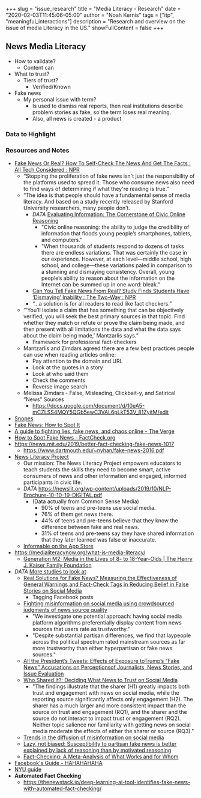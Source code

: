 +++
slug = "issue_research"
title = "Media Literacy - Research"
date = "2020-02-03T11:45:06-05:00"
author = "Noah Kernis"
tags = ["itp", "meaningful_interactions"]
description = "Research and overview on the issue of media Literacy in the US."
showFullContent = false
+++

## News Media Literacy

- How to validate?  
	- Content can 
- What to trust?
	- Tiers of trust?
		- Verified/Known
- Fake news
	- My personal issue with term?
		- Is used to dismiss real reports, then real institutions describe problem stories as fake, so the term loses real meaning.
		- Also, all news is created - a product

### Data to Highlight

### Resources and Notes

- [Fake News Or Real? How To Self-Check The News And Get The Facts : All Tech Considered : NPR](https://www.npr.org/sections/alltechconsidered/2016/12/05/503581220/fake-or-real-how-to-self-check-the-news-and-get-the-facts)
	- “Stopping the proliferation of fake news isn't just the responsibility of the platforms used to spread it. Those who consume news also need to find ways of determining if what they're reading is true.”
	- “The idea is that people should have a fundamental sense of media literacy. And  based on a study recently released by Stanford University researchers, many people don’t.
		- *DATA* [Evaluating Information: The Cornerstone of Civic Online Reasoning](https://purl.stanford.edu/fv751yt5934)
			- "Civic online reasoning: the ability to judge the credibility of information that floods young people’s smartphones, tablets, and computers."
			- "When thousands of students respond to dozens of tasks there are endless variations. That was certainly the case in our experience. However, at each level—middle school, high school, and college—these variations paled in comparison to a stunning and dismaying consistency. Overall, young people’s ability to reason about the information on the Internet can be summed up in one word: bleak."
		- [Can You Tell Fake News From Real? Study Finds Students Have ‘Dismaying’ Inability : The Two-Way : NPR](https://www.npr.org/sections/thetwo-way/2016/11/23/503129818/study-finds-students-have-dismaying-inability-to-tell-fake-news-from-real)
		- “…a solution is for all readers to read like fact checkers.”	
	- “‘You’ll isolate a claim that has something that can be objectively verified, you will seek the best primary sources in that topic. Find whether they match or refute or prove the claim being made, and then present with all limitations the data and what the data says about the claim being made,’ Mantzarlis says.”
		- Framework for professional fact-checkers
	- Mantzarlis and Zimdars agreed there are a few best practices people can use when reading articles online:
		- Pay attention to the domain and URL
		- Look at the quotes in a story
		- Look at who said them
		- Check the comments
		- Reverse image search
	- Melissa Zimdars - False, Misleading, Clickbait-y, and Satirical “News” Sources
		- https://docs.google.com/document/d/10eA5-mCZLSS4MQY5QGb5ewC3VAL6pLkT53V_81ZyitM/edit
- [Snopes](https://www.snopes.com/about-snopes/)
- [Fake News: How to Spot It](https://www.prattlibrary.org/research/tools/index.aspx?cat=90&id=4735)
- [A guide to fighting lies, fake news, and chaos online - The Verge](https://www.theverge.com/2019/12/3/20980741/fake-news-facebook-twitter-misinformation-lies-fact-check-how-to-internet-guide)
- [How to Spot Fake News - FactCheck.org](https://www.factcheck.org/2016/11/how-to-spot-fake-news/)
- https://news.mit.edu/2019/better-fact-checking-fake-news-1017
	- https://www.dartmouth.edu/~nyhan/fake-news-2016.pdf
- [News Literacy Project](https://newslit.org/)
	- Our mission: The News Literacy Project empowers educators to teach students the skills they need to become smart, active consumers of news and other information and engaged, informed participants in civic life.
	- *DATA* https://newslit.org/wp-content/uploads/2019/10/NLP-Brochure-10-10-19-DIGITAL.pdf
		- (Data actually from Common Sense Media)
			- 90% of teens and pre-teens use social media.
			- 76% of them get news there.
			- 44% of teens and pre-teens believe that they know the difference between fake and real news.
			- 31% of teens and pre-teens say they have shared information that they later learned was false or inaccurate.
	- [‎Informable on the App Store](https://apps.apple.com/us/app/informable/id1486205705)
- https://medialiteracynow.org/what-is-media-literacy/
	- [Generation M2: Media in the Lives of 8- to 18-Year-Olds | The Henry J. Kaiser Family Foundation](https://www.kff.org/other/event/generation-m2-media-in-the-lives-of/)
- *DATA* [More studies to look at](https://journalistsresource.org/studies/society/news-media/fake-news-fact-checking-research-2019/)
	- [Real Solutions for Fake News? Measuring the Effectiveness of General Warnings and Fact-Check Tags in Reducing Belief in False Stories on Social Media](https://link.springer.com/article/10.1007/s11109-019-09533-0)
		- Tagging Facebook posts
	- [Fighting misinformation on social media using crowdsourced judgments of news source quality](https://www.pnas.org/content/116/7/2521)
		- "We investigate one potential approach: having social media platform algorithms preferentially display content from news sources that users rate as trustworthy."
		- "Despite substantial partisan differences, we find that laypeople across the political spectrum rated mainstream sources as far more trustworthy than either hyperpartisan or fake news sources."
	- [All the President’s Tweets: Effects of Exposure toTrump’s “Fake News” Accusations on Perceptionsof Journalists, News Stories, and Issue Evaluation](https://www.tandfonline.com/doi/pdf/10.1080/15205436.2019.1652760?casa_token=dBs_vh-bLsAAAAAA%3AaIcIzg3ff6akMdwV_Jx1EjO7qR07y_dZAOo0XdLbWX_N4JQM6bJOmUWHU_BUGUdCnbJ2zcH133CKoQ&)
	- [Who Shared It?: Deciding What News to Trust on Social Media](https://www.tandfonline.com/doi/full/10.1080/21670811.2019.1623702)
		- "The findings illustrate that the sharer (H1) greatly impacts both trust and engagement with news on social media, while the reporting source significantly affects only engagement (H2). The sharer has a much larger and more consistent impact than the source on trust and engagement (RQ1), and the sharer and the source do not interact to impact trust or engagement (RQ2). Neither topic salience nor familiarity with getting news on social media moderate the effects of either the sharer or source (RQ3)."
	- [Trends in the diffusion of  misinformation on social media](https://journals.sagepub.com/doi/pdf/10.1177/2053168019848554)
	- [Lazy, not biased: Susceptibility to partisan fake news is better explained by lack of reasoning than by motivated reasoning](https://www.sciencedirect.com/science/article/pii/S001002771830163X)
	- [Fact-Checking: A Meta-Analysis of What Works and for Whom](https://www.tandfonline.com/doi/full/10.1080/10584609.2019.1668894?casa_token=t3Q6AJbHPnEAAAAA:ce8O-xuyotlkRlsYmItVc2wCQcTTsbenhT5fbcA172I_wsrbfqlGz3EnIbjgLqAispWRsdp4p5_Fwg)
- [Facebook's Guide - HAHAHAHAHA](https://www.facebook.com/help/188118808357379)
- [NYU guide](https://guides.nyu.edu/c.php?g=632820&p=4425212)
- **Automated Fact Checking**
	- https://thenewstack.io/deep-learning-ai-tool-identifies-fake-news-with-automated-fact-checking/